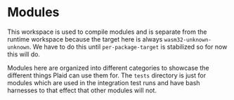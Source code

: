 # Modules

This workspace is used to compile modules and is separate from the runtime workspace because the target here is always `wasm32-unknown-unknown`. We have to do this until `per-package-target` is stabilized so for now this will do.

Modules here are organized into different categories to showcase the different things Plaid can use them for. The `tests` directory is just for modules which are used in the integration test runs and have bash harnesses to that effect that other modules will not.